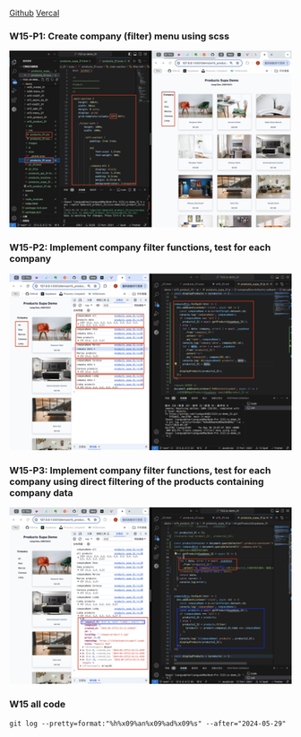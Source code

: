 [Github](https://github.com/liangyu9103/1122-js-demo_31.git)
[Vercal](https://vercel.com/liangyu9103s-projects/1122-js-demo-31)

### W15-P1: Create company (filter) menu using scss

![](w15-p1.png)

### W15-P2: Implement company filter functions, test for each company

![](w15-p2.png)

### W15-P3: Implement company filter functions, test for each company using direct filtering of the products containing company data

![](w15-p3.png)

### W15 all code

```
git log --pretty=format:"%h%x09%an%x09%ad%x09%s" --after="2024-05-29"


```

